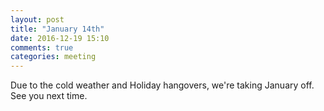 ```yaml
---
layout: post
title: "January 14th"
date: 2016-12-19 15:10
comments: true
categories: meeting
---
```

Due to the cold weather and Holiday hangovers, we're taking January off. See you next time.
